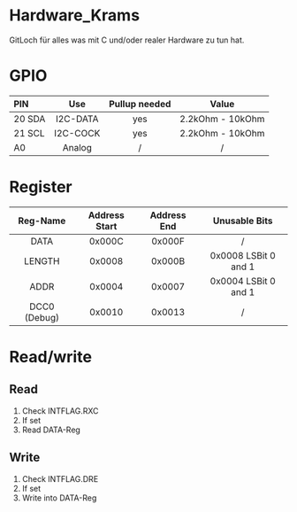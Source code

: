 # Hardware_Krams
GitLoch für alles was mit C und/oder realer Hardware zu tun hat.

# GPIO
| PIN   | Use      | Pullup needed | Value
|:------|:--------:|:---:|:---------------:
|20 SDA | I2C-DATA | yes | 2.2kOhm - 10kOhm
|21 SCL | I2C-COCK | yes | 2.2kOhm - 10kOhm
|A0     | Analog   |  /  | /

# Register

| Reg-Name      | Address Start | Address End | Unusable Bits
|:-------------:|:-------------:|:-----------:|:------------:
| DATA          | 0x000C        | 0x000F      | /
| LENGTH        | 0x0008        | 0x000B      | 0x0008 LSBit 0 and 1
| ADDR          | 0x0004        | 0x0007      | 0x0004 LSBit 0 and 1
| DCC0 (Debug)  | 0x0010        | 0x0013      | /

# Read/write

## Read
1. Check INTFLAG.RXC
2. If set
3. Read DATA-Reg

## Write
1. Check INTFLAG.DRE
2. If set
3. Write into DATA-Reg
